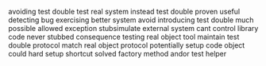 avoiding test double test real system instead test double proven useful detecting bug exercising better system avoid introducing test double much possible allowed exception stubsimulate external system cant control library code never stubbed consequence testing real object tool maintain test double protocol match real object protocol potentially setup code object could hard setup shortcut solved factory method andor test helper
